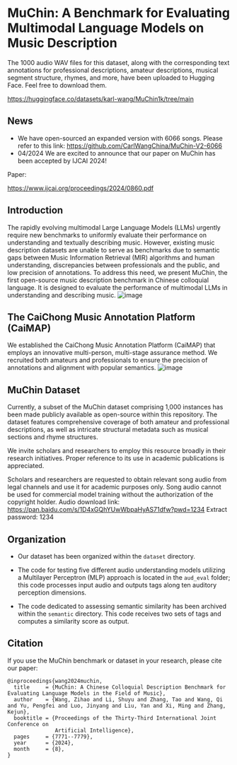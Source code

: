 # MuChin: A Benchmark for Evaluating Multimodal Language Models on Music Description

The 1000 audio WAV files for this dataset, along with the corresponding text annotations for professional descriptions, amateur descriptions, musical segment structure, rhymes, and more, have been uploaded to Hugging Face. Feel free to download them.

https://huggingface.co/datasets/karl-wang/MuChin1k/tree/main

## News
- We have open-sourced an expanded version with 6066 songs. Please refer to this link: https://github.com/CarlWangChina/MuChin-V2-6066
- 04/2024 We are excited to announce that our paper on MuChin has been accepted by IJCAI 2024!

Paper: 

https://www.ijcai.org/proceedings/2024/0860.pdf

## Introduction
The rapidly evolving multimodal Large Language Models (LLMs) urgently require new benchmarks to uniformly evaluate their performance on understanding and textually describing music. However, existing music description datasets are unable to serve as benchmarks due to semantic gaps between Music Information Retrieval (MIR) algorithms and human understanding, discrepancies between professionals and the public, and low precision of annotations.
To address this need, we present MuChin, the first open-source music description benchmark in Chinese colloquial language. It is designed to evaluate the performance of multimodal LLMs in understanding and describing music.
![image](https://github.com/Duoluoluos/MuChin/blob/Dispersion/pic/overview.png)
## The CaiChong Music Annotation Platform (CaiMAP)
We established the CaiChong Music Annotation Platform (CaiMAP) that employs an innovative multi-person, multi-stage assurance method. We recruited both amateurs and professionals to ensure the precision of annotations and alignment with popular semantics.
![image](https://github.com/Duoluoluos/MuChin/blob/Dispersion/pic/annopipe.png)

## MuChin Dataset
Currently, a subset of the MuChin dataset comprising 1,000 instances has been made publicly available as open-source within this repository. The dataset features comprehensive coverage of both amateur and professional descriptions, as well as intricate structural metadata such as musical sections and rhyme structures.

We invite scholars and researchers to employ this resource broadly in their research initiatives. Proper reference to its use in academic publications is appreciated.

Scholars and researchers are requested to obtain relevant song audio from legal channels and use it for academic purposes only. Song audio cannot be used for commercial model training without the authorization of the copyright holder.
Audio download link: https://pan.baidu.com/s/1D4xGQhYUwWbpaHyAS71dfw?pwd=1234 
Extract password: 1234

## Organization
* Our dataset has been organized within the `dataset` directory. 

* The code for testing five different audio understanding models utilizing a Multilayer Perceptron (MLP) approach is located in the `aud_eval` folder; this code processes input audio and outputs tags along ten auditory perception dimensions.

* The code dedicated to assessing semantic similarity has been archived within the `semantic` directory. This code receives two sets of tags and computes a similarity score as output.
## Citation
If you use the MuChin benchmark or dataset in your research, please cite our paper:
```
@inproceedings{wang2024muchin,
  title     = {MuChin: A Chinese Colloquial Description Benchmark for Evaluating Language Models in the Field of Music},
  author    = {Wang, Zihao and Li, Shuyu and Zhang, Tao and Wang, Qi and Yu, Pengfei and Luo, Jinyang and Liu, Yan and Xi, Ming and Zhang, Kejun},
  booktitle = {Proceedings of the Thirty-Third International Joint Conference on
               Artificial Intelligence},
  pages     = {7771--7779},
  year      = {2024},
  month     = {8},
}


